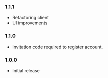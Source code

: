 ### 1.1.1
- Refactoring client
- UI improvements

### 1.1.0
- Invitation code required to register account.

### 1.0.0
- Initial release
